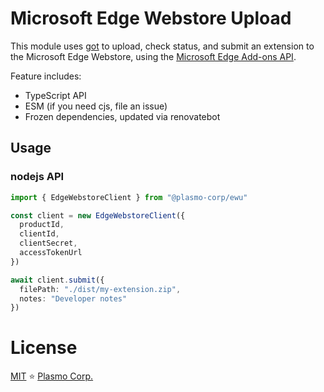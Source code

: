 # Microsoft Edge Webstore Upload

This module uses [got](https://github.com/sindresorhus/got) to upload, check status, and submit an extension to the Microsoft Edge Webstore, using the [Microsoft Edge Add-ons API](https://docs.microsoft.com/en-us/microsoft-edge/extensions-chromium/publish/api/using-addons-api).

Feature includes:

- TypeScript API
- ESM (if you need cjs, file an issue)
- Frozen dependencies, updated via renovatebot

## Usage

### nodejs API

```ts
import { EdgeWebstoreClient } from "@plasmo-corp/ewu"

const client = new EdgeWebstoreClient({
  productId,
  clientId,
  clientSecret,
  accessTokenUrl
})

await client.submit({
  filePath: "./dist/my-extension.zip",
  notes: "Developer notes"
})


```

# License

[MIT](./license) ⭐ [Plasmo Corp.](https://plasmo.com)
